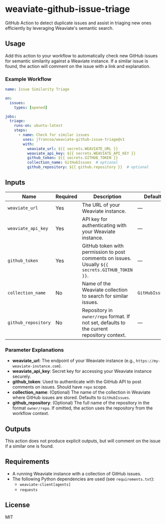 # weaviate-github-issue-triage

GitHub Action to detect duplicate issues and assist in triaging new ones efficiently by leveraging Weaviate's semantic search.

## Usage

Add this action to your workflow to automatically check new GitHub issues for semantic similarity against a Weaviate instance. If a similar issue is found, the action will comment on the issue with a link and explanation.

### Example Workflow

```yaml
name: Issue Similarity Triage

on:
  issues:
    types: [opened]

jobs:
  triage:
    runs-on: ubuntu-latest
    steps:
      - name: Check for similar issues
        uses: jfrancoa/weaviate-github-issue-triage@v1
        with:
          weaviate_url: ${{ secrets.WEAVIATE_URL }}
          weaviate_api_key: ${{ secrets.WEAVIATE_API_KEY }}
          github_token: ${{ secrets.GITHUB_TOKEN }}
          collection_name: GitHubIssues  # optional
          github_repository: ${{ github.repository }}  # optional
```

## Inputs

| Name               | Required | Description                                                                                       | Default         |
|--------------------|----------|---------------------------------------------------------------------------------------------------|-----------------|
| `weaviate_url`     | Yes      | The URL of your Weaviate instance.                                                                | —               |
| `weaviate_api_key` | Yes      | API key for authenticating with your Weaviate instance.                                           | —               |
| `github_token`     | Yes      | GitHub token with permission to post comments on issues. Usually `${{ secrets.GITHUB_TOKEN }}`.   | —               |
| `collection_name`  | No       | Name of the Weaviate collection to search for similar issues.                                     | `GitHubIssues`  |
| `github_repository`| No       | Repository in `owner/repo` format. If not set, defaults to the current repository context.        | —               |

### Parameter Explanations

- **weaviate_url**: The endpoint of your Weaviate instance (e.g., `https://my-weaviate-instance.com`).
- **weaviate_api_key**: Secret key for accessing your Weaviate instance securely.
- **github_token**: Used to authenticate with the GitHub API to post comments on issues. Should have `repo` scope.
- **collection_name**: (Optional) The name of the collection in Weaviate where GitHub issues are stored. Defaults to `GitHubIssues`.
- **github_repository**: (Optional) The full name of the repository in the format `owner/repo`. If omitted, the action uses the repository from the workflow context.

## Outputs

This action does not produce explicit outputs, but will comment on the issue if a similar one is found.

## Requirements

- A running Weaviate instance with a collection of GitHub issues.
- The following Python dependencies are used (see `requirements.txt`):
  - `weaviate-client[agents]`
  - `requests`

## License

MIT
